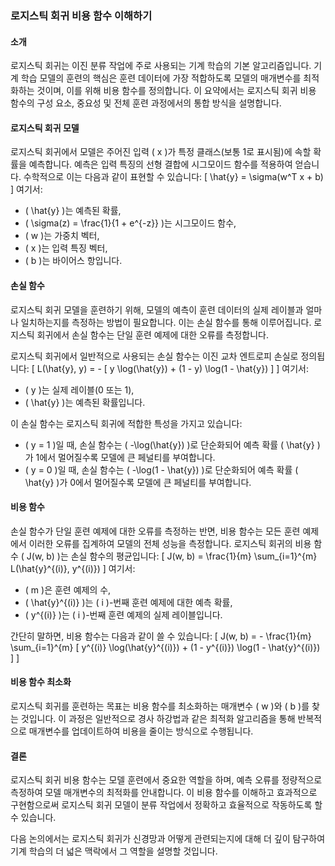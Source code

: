 ### 로지스틱 회귀 비용 함수 이해하기

#### 소개
로지스틱 회귀는 이진 분류 작업에 주로 사용되는 기계 학습의 기본 알고리즘입니다. 기계 학습 모델의 훈련의 핵심은 훈련 데이터에 가장 적합하도록 모델의 매개변수를 최적화하는 것이며, 이를 위해 비용 함수를 정의합니다. 이 요약에서는 로지스틱 회귀 비용 함수의 구성 요소, 중요성 및 전체 훈련 과정에서의 통합 방식을 설명합니다.

#### 로지스틱 회귀 모델
로지스틱 회귀에서 모델은 주어진 입력 \( x \)가 특정 클래스(보통 1로 표시됨)에 속할 확률을 예측합니다. 예측은 입력 특징의 선형 결합에 시그모이드 함수를 적용하여 얻습니다. 수학적으로 이는 다음과 같이 표현할 수 있습니다:
\[ \hat{y} = \sigma(w^T x + b) \]
여기서:
- \( \hat{y} \)는 예측된 확률,
- \( \sigma(z) = \frac{1}{1 + e^{-z}} \)는 시그모이드 함수,
- \( w \)는 가중치 벡터,
- \( x \)는 입력 특징 벡터,
- \( b \)는 바이어스 항입니다.

#### 손실 함수
로지스틱 회귀 모델을 훈련하기 위해, 모델의 예측이 훈련 데이터의 실제 레이블과 얼마나 일치하는지를 측정하는 방법이 필요합니다. 이는 손실 함수를 통해 이루어집니다. 로지스틱 회귀에서 손실 함수는 단일 훈련 예제에 대한 오류를 측정합니다.

로지스틱 회귀에서 일반적으로 사용되는 손실 함수는 이진 교차 엔트로피 손실로 정의됩니다:
\[ L(\hat{y}, y) = - [ y \log(\hat{y}) + (1 - y) \log(1 - \hat{y}) ] \]
여기서:
- \( y \)는 실제 레이블(0 또는 1),
- \( \hat{y} \)는 예측된 확률입니다.

이 손실 함수는 로지스틱 회귀에 적합한 특성을 가지고 있습니다:
- \( y = 1 \)일 때, 손실 함수는 \( -\log(\hat{y}) \)로 단순화되어 예측 확률 \( \hat{y} \)가 1에서 멀어질수록 모델에 큰 페널티를 부여합니다.
- \( y = 0 \)일 때, 손실 함수는 \( -\log(1 - \hat{y}) \)로 단순화되어 예측 확률 \( \hat{y} \)가 0에서 멀어질수록 모델에 큰 페널티를 부여합니다.

#### 비용 함수
손실 함수가 단일 훈련 예제에 대한 오류를 측정하는 반면, 비용 함수는 모든 훈련 예제에서 이러한 오류를 집계하여 모델의 전체 성능을 측정합니다. 로지스틱 회귀의 비용 함수 \( J(w, b) \)는 손실 함수의 평균입니다:
\[ J(w, b) = \frac{1}{m} \sum_{i=1}^{m} L(\hat{y}^{(i)}, y^{(i)}) \]
여기서:
- \( m \)은 훈련 예제의 수,
- \( \hat{y}^{(i)} \)는 \( i \)-번째 훈련 예제에 대한 예측 확률,
- \( y^{(i)} \)는 \( i \)-번째 훈련 예제의 실제 레이블입니다.

간단히 말하면, 비용 함수는 다음과 같이 쓸 수 있습니다:
\[ J(w, b) = - \frac{1}{m} \sum_{i=1}^{m} [ y^{(i)} \log(\hat{y}^{(i)}) + (1 - y^{(i)}) \log(1 - \hat{y}^{(i)}) ] \]

#### 비용 함수 최소화
로지스틱 회귀를 훈련하는 목표는 비용 함수를 최소화하는 매개변수 \( w \)와 \( b \)를 찾는 것입니다. 이 과정은 일반적으로 경사 하강법과 같은 최적화 알고리즘을 통해 반복적으로 매개변수를 업데이트하여 비용을 줄이는 방식으로 수행됩니다.

#### 결론
로지스틱 회귀 비용 함수는 모델 훈련에서 중요한 역할을 하며, 예측 오류를 정량적으로 측정하여 모델 매개변수의 최적화를 안내합니다. 이 비용 함수를 이해하고 효과적으로 구현함으로써 로지스틱 회귀 모델이 분류 작업에서 정확하고 효율적으로 작동하도록 할 수 있습니다.

다음 논의에서는 로지스틱 회귀가 신경망과 어떻게 관련되는지에 대해 더 깊이 탐구하여 기계 학습의 더 넓은 맥락에서 그 역할을 설명할 것입니다.